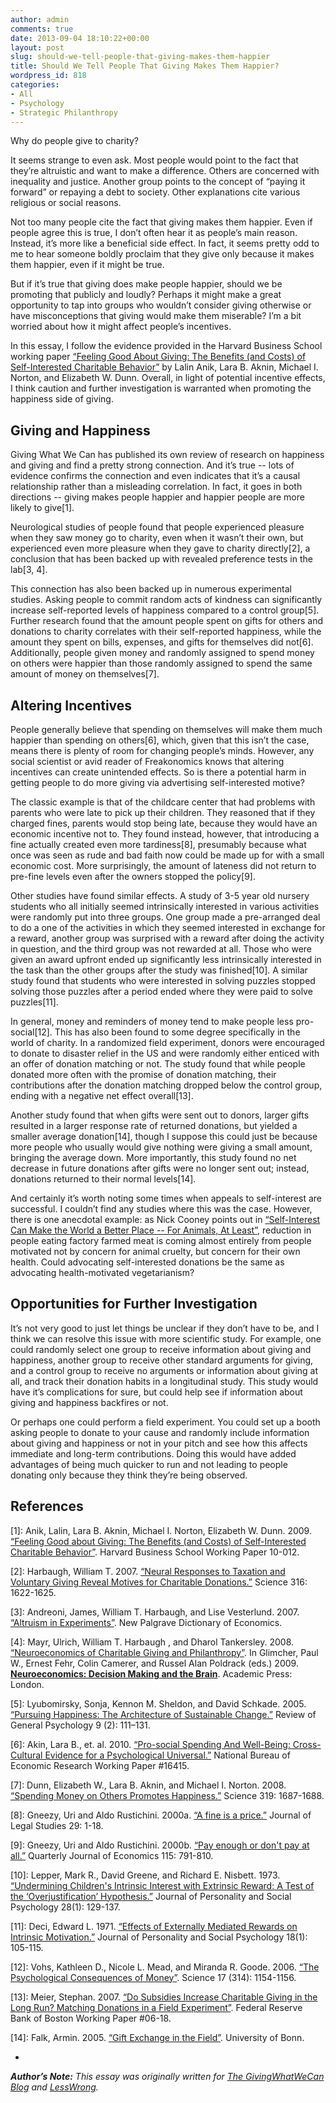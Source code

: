 ```yaml
---
author: admin
comments: true
date: 2013-09-04 18:10:22+00:00
layout: post
slug: should-we-tell-people-that-giving-makes-them-happier
title: Should We Tell People That Giving Makes Them Happier?
wordpress_id: 818
categories:
- All
- Psychology
- Strategic Philanthropy
---
```


Why do people give to charity?

It seems strange to even ask. Most people would point to the fact that they’re altruistic and want to make a difference. Others are concerned with inequality and justice. Another group points to the concept of “paying it forward” or repaying a debt to society. Other explanations cite various religious or social reasons.

Not too many people cite the fact that giving makes them happier. Even if people agree this is true, I don’t often hear it as people’s main reason. Instead, it’s more like a beneficial side effect. In fact, it seems pretty odd to me to hear someone boldly proclaim that they give only because it makes them happier, even if it might be true.

But if it’s true that giving does make people happier, should we be promoting that publicly and loudly? Perhaps it might make a great opportunity to tap into groups who wouldn’t consider giving otherwise or have misconceptions that giving would make them miserable? I’m a bit worried about how it might affect people’s incentives.

In this essay, I follow the evidence provided in the Harvard Business School working paper [“Feeling Good About Giving: The Benefits (and Costs) of Self-Interested Charitable Behavior”](http://hbswk.hbs.edu/item/6272.html) by Lalin Anik, Lara B. Aknin, Michael I. Norton, and Elizabeth W. Dunn. Overall, in light of potential incentive effects, I think caution and further investigation is warranted when promoting the happiness side of giving.<!-- more -->






## Giving and Happiness


Giving What We Can has published its own review of research on happiness and giving and find a pretty strong connection. And it’s true -- lots of evidence confirms the connection and even indicates that it’s a causal relationship rather than a misleading correlation. In fact, it goes in both directions -- giving makes people happier and happier people are more likely to give[1].

Neurological studies of people found that people experienced pleasure when they saw money go to charity, even when it wasn’t their own, but experienced even more pleasure when they gave to charity directly[2], a conclusion that has been backed up with revealed preference tests in the lab[3, 4].

This connection has also been backed up in numerous experimental studies. Asking people to commit random acts of kindness can significantly increase self-reported levels of happiness compared to a control group[5]. Further research found that the amount people spent on gifts for others and donations to charity correlates with their self-reported happiness, while the amount they spent on bills, expenses, and gifts for themselves did not[6]. Additionally, people given money and randomly assigned to spend money on others were happier than those randomly assigned to spend the same amount of money on themselves[7].






## Altering Incentives




People generally believe that spending on themselves will make them much happier than spending on others[6], which, given that this isn’t the case, means there is plenty of room for changing people’s minds. However, any social scientist or avid reader of Freakonomics knows that altering incentives can create unintended effects. So is there a potential harm in getting people to do more giving via advertising self-interested motive?

The classic example is that of the childcare center that had problems with parents who were late to pick up their children. They reasoned that if they charged fines, parents would stop being late, because they would have an economic incentive not to. They found instead, however, that introducing a fine actually created even more tardiness[8], presumably because what once was seen as rude and bad faith now could be made up for with a small economic cost. More surprisingly, the amount of lateness did not return to pre-fine levels even after the owners stopped the policy[9].

Other studies have found similar effects. A study of 3-5 year old nursery students who all initially seemed intrinsically interested in various activities were randomly put into three groups. One group made a pre-arranged deal to do a one of the activities in which they seemed interested in exchange for a reward, another group was surprised with a reward after doing the activity in question, and the third group was not rewarded at all. Those who were given an award upfront ended up significantly less intrinsically interested in the task than the other groups after the study was finished[10]. A similar study found that students who were interested in solving puzzles stopped solving those puzzles after a period ended where they were paid to solve puzzles[11].



In general, money and reminders of money tend to make people less pro-social[12]. This has also been found to some degree specifically in the world of charity. In a randomized field experiment, donors were encouraged to donate to disaster relief in the US and were randomly either enticed with an offer of donation matching or not. The study found that while people donated more often with the promise of donation matching, their contributions after the donation matching dropped below the control group, ending with a negative net effect overall[13].

Another study found that when gifts were sent out to donors, larger gifts resulted in a larger response rate of returned donations, but yielded a smaller average donation[14], though I suppose this could just be because more people who usually would give nothing were giving a small amount, bringing the average down. More importantly, this study found no net decrease in future donations after gifts were no longer sent out; instead, donations returned to their normal levels[14].

And certainly it’s worth noting some times when appeals to self-interest are successful. I couldn’t find any studies where this was the case. However, there is one anecdotal example: as Nick Cooney points out in [“Self-Interest Can Make the World a Better Place -- For Animals, At Least”](http://qz.com/91716/self-interest-can-make-the-world-a-better-place-for-animals-at-least/), reduction in people eating factory farmed meat is coming almost entirely from people motivated not by concern for animal cruelty, but concern for their own health. Could advocating self-interested donations be the same as advocating health-motivated vegetarianism?






## Opportunities for Further Investigation


It’s not very good to just let things be unclear if they don’t have to be, and I think we can resolve this issue with more scientific study. For example, one could randomly select one group to receive information about giving and happiness, another group to receive other standard arguments for giving, and a control group to receive no arguments or information about giving at all, and track their donation habits in a longitudinal study. This study would have it’s complications for sure, but could help see if information about giving and happiness backfires or not.

Or perhaps one could perform a field experiment. You could set up a booth asking people to donate to your cause and randomly include information about giving and happiness or not in your pitch and see how this affects immediate and long-term contributions. Doing this would have added advantages of being much quicker to run and not leading to people donating only because they think they’re being observed.






## References




[1]: Anik, Lalin, Lara B. Aknin, Michael I. Norton, Elizabeth W. Dunn. 2009. [“Feeling Good about Giving: The Benefits (and Costs) of Self-Interested Charitable Behavior”](http://www.hbs.edu/faculty/Publication%20Files/10-012.pdf). Harvard Business School Working Paper 10-012.  


[2]: Harbaugh, William T. 2007. [“Neural Responses to Taxation and Voluntary Giving Reveal Motives for Charitable Donations.”](http://www.wisebrain.org/papers/NeuralAltruism.pdf) Science 316: 1622-1625.  


[3]: Andreoni, James, William T. Harbaugh, and Lise Vesterlund. 2007. [“Altruism in Experiments”](http://www.pitt.edu/~vester/Palgrave.pdf). New Palgrave Dictionary of Economics.  


[4]: Mayr, Ulrich, William T. Harbaugh , and Dharol Tankersley. 2008. [“Neuroeconomics of Charitable Giving and Philanthropy”](http://darkwing.uoregon.edu/~thinking/documents/MayrHarbaughTankersley.pdf). In Glimcher, Paul W., Ernest Fehr, Colin Camerer, and Russel Alan Poldrack (eds.) 2009. **[Neuroeconomics: Decision Making and the Brain](http://www.amazon.com/books/dp/0123741769)**. Academic Press: London.  


[5]: Lyubomirsky, Sonja, Kennon M. Sheldon, and David Schkade. 2005. [“Pursuing Happiness: The Architecture of Sustainable Change.”](http://sonjalyubomirsky.com/wp-content/themes/sonjalyubomirsky/papers/LSS2005.pdf) Review of General Psychology 9 (2): 111–131.  


[6]: Akin, Lara B., et. al. 2010. [“Pro-social Spending And Well-Being: Cross-Cultural Evidence for a Psychological Universal.”](http://barringtonleigh.net/publications/w16415.pdf) National Bureau of Economic Research Working Paper #16415.  


[7]: Dunn, Elizabeth W., Lara B. Aknin, and Michael I. Norton. 2008. [“Spending Money on Others Promotes Happiness.”](http://www.people.hbs.edu/mnorton/dunn%20aknin%20norton.pdf) Science 319: 1687-1688.  


[8]: Gneezy, Uri and Aldo Rustichini. 2000a. [“A fine is a price.”](http://rady.ucsd.edu/faculty/directory/gneezy/pub/docs/fine.pdf) Journal of Legal Studies 29: 1-18.   


[9]: Gneezy, Uri and Aldo Rustichini. 2000b. [“Pay enough or don't pay at all.”](http://management.ucsd.edu/faculty/directory/gneezy/pub/docs/pay-enough.pdf) Quarterly Journal of Economics 115: 791-810.  


[10]: Lepper, Mark R., David Greene, and Richard E. Nisbett. 1973. [“Undermining Children's Intrinsic Interest with Extrinsic Reward: A Test of the ‘Overjustification’ Hypothesis.”](http://psycnet.apa.org/index.cfm?fa=buy.optionToBuy&uid=1974-10497-001) Journal of Personality and Social Psychology 28(1): 129-137.  


[11]: Deci, Edward L. 1971. [“Effects of Externally Mediated Rewards on Intrinsic Motivation.”](http://psycnet.apa.org/index.cfm?fa=buy.optionToBuy&uid=1971-22190-001) Journal of Personality and Social Psychology 18(1): 105-115.  


[12]: Vohs, Kathleen D., Nicole L. Mead, and Miranda R. Goode. 2006. [“The Psychological Consequences of Money”](http://www.sciencemag.org/content/314/5802/1154.short). Science 17 (314): 1154-1156.  


[13]: Meier, Stephan. 2007. [“Do Subsidies Increase Charitable Giving in the Long Run? Matching Donations in a Field Experiment”](http://www.bos.frb.org/economic/wp/wp2006/wp0618.pdf). Federal Reserve Bank of Boston Working Paper #06-18.   


[14]: Falk, Armin. 2005. [“Gift Exchange in the Field”](http://www.ucl.ac.uk/~uctpshu/falk.pdf). University of Bonn.



-

_**Author’s Note:** This essay was originally written for [The GivingWhatWeCan Blog](http://www.givingwhatwecan.org/blog/2013-09-03/should-we-tell-people-that-giving-makes-them-happier) and [LessWrong](http://lesswrong.com/lw/iis/should_we_tell_people_that_giving_makes_them/)._
